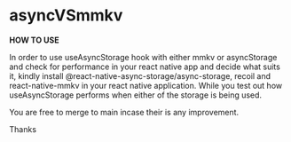 # asyncVSmmkv

**HOW TO USE**

In order to use useAsyncStorage hook with either mmkv or asyncStorage and check for performance in your react native app and decide what suits it, kindly install @react-native-async-storage/async-storage, recoil and react-native-mmkv in your react native application. While you test out how useAsyncStorage performs when either of the storage is being used.

You are free to merge to main incase their is any improvement.

Thanks
